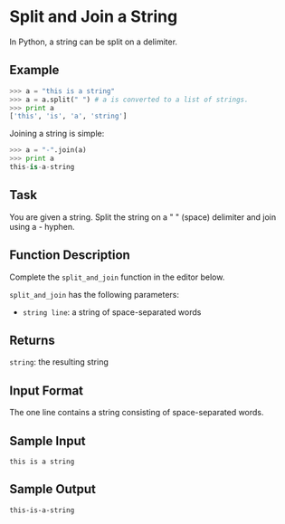 # Split and Join a String

In Python, a string can be split on a delimiter.

## Example

```python
>>> a = "this is a string"
>>> a = a.split(" ") # a is converted to a list of strings. 
>>> print a
['this', 'is', 'a', 'string']
```

Joining a string is simple:

```python
>>> a = "-".join(a)
>>> print a
this-is-a-string
```

## Task

You are given a string. Split the string on a " " (space) delimiter and join using a - hyphen.

## Function Description

Complete the `split_and_join` function in the editor below.

`split_and_join` has the following parameters:

*   `string line`: a string of space-separated words

## Returns

`string`: the resulting string

## Input Format

The one line contains a string consisting of space-separated words.

## Sample Input

```
this is a string   
```

## Sample Output

```
this-is-a-string

